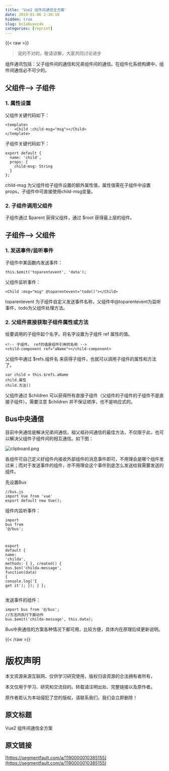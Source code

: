 ```yaml
---
title: 'Vue2 组件间通信全方案' 
date: 2019-01-06 2:30:10
hidden: true
slug: bn1a6uxez4k
categories: [reprint]
---
```


{{< raw >}}

                    
<blockquote><p>说的不对的，敬请谅解，大家共同讨论进步</p></blockquote>
<p>组件通讯包括：父子组件间的通信和兄弟组件间的通信。在组件化系统构建中，组件间通信必不可少的。</p>
<h2 id="articleHeader0">父组件--&gt; 子组件</h2>
<h3 id="articleHeader1">1. 属性设置</h3>
<p>父组件关键代码如下：</p>
<div class="widget-codetool" style="display:none;">
      <div class="widget-codetool--inner">
      <span class="selectCode code-tool" data-toggle="tooltip" data-placement="top" title="" data-original-title="全选"></span>
      <span type="button" class="copyCode code-tool" data-toggle="tooltip" data-placement="top" data-clipboard-text="<template>
    <Child :child-msg=&quot;msg&quot;></Child>
</template>
" title="" data-original-title="复制"></span>
      <span type="button" class="saveToNote code-tool" data-toggle="tooltip" data-placement="top" title="" data-original-title="放进笔记"></span>
      </div>
      </div><pre class="hljs xml"><code><span class="hljs-tag">&lt;<span class="hljs-name">template</span>&gt;</span>
    <span class="hljs-tag">&lt;<span class="hljs-name">Child</span> <span class="hljs-attr">:child-msg</span>=<span class="hljs-string">"msg"</span>&gt;</span><span class="hljs-tag">&lt;/<span class="hljs-name">Child</span>&gt;</span>
<span class="hljs-tag">&lt;/<span class="hljs-name">template</span>&gt;</span>
</code></pre>
<p>子组件关键代码如下：</p>
<div class="widget-codetool" style="display:none;">
      <div class="widget-codetool--inner">
      <span class="selectCode code-tool" data-toggle="tooltip" data-placement="top" title="" data-original-title="全选"></span>
      <span type="button" class="copyCode code-tool" data-toggle="tooltip" data-placement="top" data-clipboard-text="export default {
  name: 'child',
  props: {
    child-msg: String
  }
};" title="" data-original-title="复制"></span>
      <span type="button" class="saveToNote code-tool" data-toggle="tooltip" data-placement="top" title="" data-original-title="放进笔记"></span>
      </div>
      </div><pre class="hljs css"><code><span class="hljs-selector-tag">export</span> <span class="hljs-selector-tag">default</span> {
  <span class="hljs-attribute">name</span>: <span class="hljs-string">'child'</span>,
  props: {
    child-msg: String
  }
};</code></pre>
<p>child-msg 为父组件给子组件设置的额外属性值，属性值需在子组件中设置props，子组件中可直接使用child-msg变量。</p>
<h3 id="articleHeader2">2. 子组件调用父组件</h3>
<p>子组件通过 $parent 获得父组件，通过 $root 获得最上层的组件。</p>
<h2 id="articleHeader3">子组件--&gt; 父组件</h2>
<h3 id="articleHeader4">1. 发送事件/监听事件</h3>
<p>子组件中某函数内发送事件：</p>
<div class="widget-codetool" style="display:none;">
      <div class="widget-codetool--inner">
      <span class="selectCode code-tool" data-toggle="tooltip" data-placement="top" title="" data-original-title="全选"></span>
      <span type="button" class="copyCode code-tool" data-toggle="tooltip" data-placement="top" data-clipboard-text="this.$emit('toparentevent', 'data');" title="" data-original-title="复制"></span>
      <span type="button" class="saveToNote code-tool" data-toggle="tooltip" data-placement="top" title="" data-original-title="放进笔记"></span>
      </div>
      </div><pre class="hljs kotlin"><code style="word-break: break-word; white-space: initial;"><span class="hljs-keyword">this</span>.$emit(<span class="hljs-string">'toparentevent'</span>, <span class="hljs-string">'data'</span>);</code></pre>
<p>父组件监听事件：</p>
<div class="widget-codetool" style="display:none;">
      <div class="widget-codetool--inner">
      <span class="selectCode code-tool" data-toggle="tooltip" data-placement="top" title="" data-original-title="全选"></span>
      <span type="button" class="copyCode code-tool" data-toggle="tooltip" data-placement="top" data-clipboard-text="<Child :msg=&quot;msg&quot; @toparentevent=&quot;todo()&quot;></Child>" title="" data-original-title="复制"></span>
      <span type="button" class="saveToNote code-tool" data-toggle="tooltip" data-placement="top" title="" data-original-title="放进笔记"></span>
      </div>
      </div><pre class="hljs xml"><code style="word-break: break-word; white-space: initial;"><span class="hljs-tag">&lt;<span class="hljs-name">Child</span> <span class="hljs-attr">:msg</span>=<span class="hljs-string">"msg"</span> @<span class="hljs-attr">toparentevent</span>=<span class="hljs-string">"todo()"</span>&gt;</span><span class="hljs-tag">&lt;/<span class="hljs-name">Child</span>&gt;</span></code></pre>
<p>toparentevent 为子组件自定义发送事件名称，父组件中@toparentevent为监听事件，todo为父组件处理方法。</p>
<h3 id="articleHeader5">2. 父组件直接获取子组件属性或方法</h3>
<p>给要调用的子组件起个名字。将名字设置为子组件 ref 属性的值。</p>
<div class="widget-codetool" style="display:none;">
      <div class="widget-codetool--inner">
      <span class="selectCode code-tool" data-toggle="tooltip" data-placement="top" title="" data-original-title="全选"></span>
      <span type="button" class="copyCode code-tool" data-toggle="tooltip" data-placement="top" data-clipboard-text="<!-- 子组件。 ref的值是组件引用的名称 -->
<child-component ref=&quot;aName&quot;></child-component>
" title="" data-original-title="复制"></span>
      <span type="button" class="saveToNote code-tool" data-toggle="tooltip" data-placement="top" title="" data-original-title="放进笔记"></span>
      </div>
      </div><pre class="hljs xml"><code><span class="hljs-comment">&lt;!-- 子组件。 ref的值是组件引用的名称 --&gt;</span>
<span class="hljs-tag">&lt;<span class="hljs-name">child-component</span> <span class="hljs-attr">ref</span>=<span class="hljs-string">"aName"</span>&gt;</span><span class="hljs-tag">&lt;/<span class="hljs-name">child-component</span>&gt;</span>
</code></pre>
<p>父组件中通过 $refs.组件名 来获得子组件，也就可以调用子组件的属性和方法了。</p>
<div class="widget-codetool" style="display:none;">
      <div class="widget-codetool--inner">
      <span class="selectCode code-tool" data-toggle="tooltip" data-placement="top" title="" data-original-title="全选"></span>
      <span type="button" class="copyCode code-tool" data-toggle="tooltip" data-placement="top" data-clipboard-text="var child = this.$refs.aName
child.属性
child.方法()
" title="" data-original-title="复制"></span>
      <span type="button" class="saveToNote code-tool" data-toggle="tooltip" data-placement="top" title="" data-original-title="放进笔记"></span>
      </div>
      </div><pre class="hljs stylus"><code><span class="hljs-selector-tag">var</span> child = this.<span class="hljs-variable">$refs</span><span class="hljs-selector-class">.aName</span>
child.属性
child.方法()
</code></pre>
<p>父组件通过 $children 可以获得所有直接子组件（父组件的子组件的子组件不是直接子组件）。需要注意 $children 并不保证顺序，也不是响应式的。</p>
<h2 id="articleHeader6">Bus中央通信</h2>
<p>目前中央通信是解决兄弟间通信，祖父祖孙间通信的最佳方法，不仅限于此，也可以解决父组件子组件间的相互通信。如下图：</p>
<p><span class="img-wrap"><img data-src="/img/bVRJMZ?w=587&amp;h=466" src="https://static.alili.tech/img/bVRJMZ?w=587&amp;h=466" alt="clipboard.png" title="clipboard.png" style="cursor: pointer; display: inline;"></span></p>
<p>各组件可自己定义好组件内接收外部组件的消息事件即可，不用理会是哪个组件发过来；而对于发送事件的组件，亦不用理会这个事件到底怎么发送给我需要发送的组件。</p>
<p>先设置Bus</p>
<div class="widget-codetool" style="display:none;">
      <div class="widget-codetool--inner">
      <span class="selectCode code-tool" data-toggle="tooltip" data-placement="top" title="" data-original-title="全选"></span>
      <span type="button" class="copyCode code-tool" data-toggle="tooltip" data-placement="top" data-clipboard-text="//bus.js 
import Vue from 'vue'
export default new Vue();" title="" data-original-title="复制"></span>
      <span type="button" class="saveToNote code-tool" data-toggle="tooltip" data-placement="top" title="" data-original-title="放进笔记"></span>
      </div>
      </div><pre class="hljs javascript"><code><span class="hljs-comment">//bus.js </span>
<span class="hljs-keyword">import</span> Vue <span class="hljs-keyword">from</span> <span class="hljs-string">'vue'</span>
<span class="hljs-keyword">export</span> <span class="hljs-keyword">default</span> <span class="hljs-keyword">new</span> Vue();</code></pre>
<p>组件内监听事件：</p>
<div class="widget-codetool" style="display:none;">
      <div class="widget-codetool--inner">
      <span class="selectCode code-tool" data-toggle="tooltip" data-placement="top" title="" data-original-title="全选"></span>
      <span type="button" class="copyCode code-tool" data-toggle="tooltip" data-placement="top" data-clipboard-text="import bus from '@/bus';

export default {
  name: 'childa',
  methods: {
  },
  created() {
    bus.$on('childa-message', function(data) {
      console.log('I get it');
    });
  }
};" title="" data-original-title="复制"></span>
      <span type="button" class="saveToNote code-tool" data-toggle="tooltip" data-placement="top" title="" data-original-title="放进笔记"></span>
      </div>
      </div><pre class="hljs javascript"><code><span class="hljs-keyword">import</span> bus <span class="hljs-keyword">from</span> <span class="hljs-string">'@/bus'</span>;

<span class="hljs-keyword">export</span> <span class="hljs-keyword">default</span> {
  <span class="hljs-attr">name</span>: <span class="hljs-string">'childa'</span>,
  <span class="hljs-attr">methods</span>: {
  },
  created() {
    bus.$on(<span class="hljs-string">'childa-message'</span>, <span class="hljs-function"><span class="hljs-keyword">function</span>(<span class="hljs-params">data</span>) </span>{
      <span class="hljs-built_in">console</span>.log(<span class="hljs-string">'I get it'</span>);
    });
  }
};</code></pre>
<p>发送事件的组件：</p>
<div class="widget-codetool" style="display:none;">
      <div class="widget-codetool--inner">
      <span class="selectCode code-tool" data-toggle="tooltip" data-placement="top" title="" data-original-title="全选"></span>
      <span type="button" class="copyCode code-tool" data-toggle="tooltip" data-placement="top" data-clipboard-text="import bus from '@/bus';
//方法内执行下面动作
bus.$emit('childa-message', this.data);" title="" data-original-title="复制"></span>
      <span type="button" class="saveToNote code-tool" data-toggle="tooltip" data-placement="top" title="" data-original-title="放进笔记"></span>
      </div>
      </div><pre class="hljs kotlin"><code><span class="hljs-keyword">import</span> bus from <span class="hljs-string">'@/bus'</span>;
<span class="hljs-comment">//方法内执行下面动作</span>
bus.$emit(<span class="hljs-string">'childa-message'</span>, <span class="hljs-keyword">this</span>.<span class="hljs-keyword">data</span>);</code></pre>
<p>Bus中央通信的方案各种情况下都可用，比较方便，具体内在原理后续更新说明。</p>

                
{{< /raw >}}

# 版权声明
本文资源来源互联网，仅供学习研究使用，版权归该资源的合法拥有者所有，

本文仅用于学习、研究和交流目的。转载请注明出处、完整链接以及原作者。

原作者若认为本站侵犯了您的版权，请联系我们，我们会立即删除！

## 原文标题
Vue2 组件间通信全方案

## 原文链接
[https://segmentfault.com/a/1190000010385155](https://segmentfault.com/a/1190000010385155)

